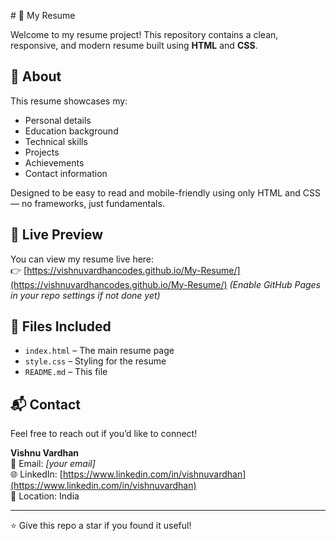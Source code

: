  # 💼 My Resume

Welcome to my resume project! This repository contains a clean, responsive, and modern resume built using **HTML** and **CSS**.

## 📝 About


This resume showcases my:
- Personal details
- Education background
- Technical skills
- Projects
- Achievements
- Contact information

Designed to be easy to read and mobile-friendly using only HTML and CSS — no frameworks, just fundamentals.

## 🚀 Live Preview


You can view my resume live here:  
👉 [https://vishnuvardhancodes.github.io/My-Resume/](https://vishnuvardhancodes.github.io/My-Resume/) *(Enable GitHub Pages in your repo settings if not done yet)*

## 📁 Files Included

- `index.html` – The main resume page
- `style.css` – Styling for the resume
- `README.md` – This file


## 📬 Contact


Feel free to reach out if you’d like to connect!


**Vishnu Vardhan**  
📧 Email: *[your email]*  
🌐 LinkedIn: [https://www.linkedin.com/in/vishnuvardhan](https://www.linkedin.com/in/vishnuvardhan)  
📍 Location: India

---

⭐️ Give this repo a star if you found it useful!

 
